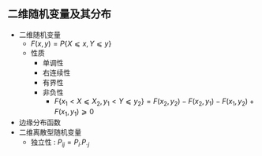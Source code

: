 ## 二维随机变量及其分布

- 二维随机变量
  - $F(x,y)=P\{X⩽x,Y⩽y\}$
  - 性质
    - 单调性
    - 右连续性
    - 有界性
    - 非负性
      - $F\{x_1<X⩽X_2,y_1<Y⩽y_2\}=F(x_2,y_2)-F(x_2,y_1)-F(x_1,y_2)+F(x_1,y_1)⩾0$
- 边缘分布函数
- 二维离散型随机变量
  - 独立性 : $P_{ij}=P_{i\cdot}P_{\cdot j}$